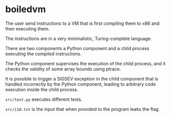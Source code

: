 # boiledvm

The user send instructions to a VM that is first compiling them to x86 and then executing them.

The instructions are in a very minimalistic, Turing-complete language.

There are two components a Python component and a child process executing the compiled instructions.

The Python component supervises the execution of the child process, and it checks the validity of some array bounds using ptrace.

It is possible to trigger a SIGSEV exception in the child component that is handled incorrectly by the Python component, leading to arbitrary code execution inside the child process.

`src/test.py` executes different tests.

`src/i10.txt` is the input that when provided to the program leaks the flag.

